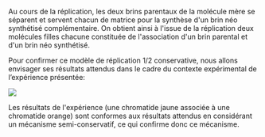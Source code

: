 Au cours de la réplication, les deux brins parentaux de la molécule mère se séparent et servent chacun de matrice pour la synthèse d'un brin néo synthétisé complémentaire. On obtient ainsi à l'issue de la réplication deux molécules filles chacune constituée de l'association d'un brin parental et d'un brin néo synthétisé.    

Pour confirmer ce modèle de réplication 1/2 conservative, nous allons envisager ses résultats attendus dans le cadre du contexte expérimental de l’expérience présentée:

<img src="https://ipfs.io/ipfs/QmWRgMqgvgBUYvSaqHfcwpt4MVdUePvBLrw1BxLxvQnBNo">

Les résultats de l'expérience (une chromatide jaune associée à une chromatide orange) sont conformes aux résultats attendus en considérant un mécanisme semi-conservatif, ce qui confirme donc ce mécanisme.
